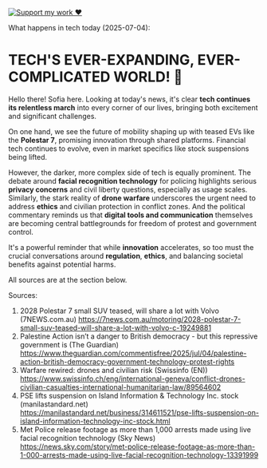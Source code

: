 [![Support my work ❤️](https://img.shields.io/badge/Support%20my%20work%20❤️-orange?style=for-the-badge&logo=patreon&logoColor=white)](https://www.patreon.com/c/orobocigano)

What happens in tech today (2025-07-04):

# TECH'S EVER-EXPANDING, EVER-COMPLICATED WORLD! 🤔

Hello there! Sofia here. Looking at today's news, it's clear **tech continues its relentless march** into every corner of our lives, bringing both excitement and significant challenges.

On one hand, we see the future of mobility shaping up with teased EVs like the **Polestar 7**, promising innovation through shared platforms. Financial tech continues to evolve, even in market specifics like stock suspensions being lifted.

However, the darker, more complex side of tech is equally prominent. The debate around **facial recognition technology** for policing highlights serious **privacy concerns** and civil liberty questions, especially as usage scales. Similarly, the stark reality of **drone warfare** underscores the urgent need to address **ethics** and civilian protection in conflict zones. And the political commentary reminds us that **digital tools and communication** themselves are becoming central battlegrounds for freedom of protest and government control.

It's a powerful reminder that while **innovation** accelerates, so too must the crucial conversations around **regulation**, **ethics**, and balancing societal benefits against potential harms.

All sources are at the section below.

Sources:
1. 2028 Polestar 7 small SUV teased, will share a lot with Volvo (7NEWS.com.au)
   https://7news.com.au/motoring/2028-polestar-7-small-suv-teased-will-share-a-lot-with-volvo-c-19249881
2. Palestine Action isn’t a danger to British democracy - but this repressive government is (The Guardian)
   https://www.theguardian.com/commentisfree/2025/jul/04/palestine-action-british-democracy-government-technology-protest-rights
3. Warfare rewired: drones and civilian risk (Swissinfo (EN))
   https://www.swissinfo.ch/eng/international-geneva/conflict-drones-civilian-casualties-international-humanitarian-law/89564602
4. PSE lifts suspension on Island Information & Technology Inc. stock (manilastandard.net)
   https://manilastandard.net/business/314611521/pse-lifts-suspension-on-island-information-technology-inc-stock.html
5. Met Police release footage as more than 1,000 arrests made using live facial recognition technology (Sky News)
   https://news.sky.com/story/met-police-release-footage-as-more-than-1-000-arrests-made-using-live-facial-recognition-technology-13391999